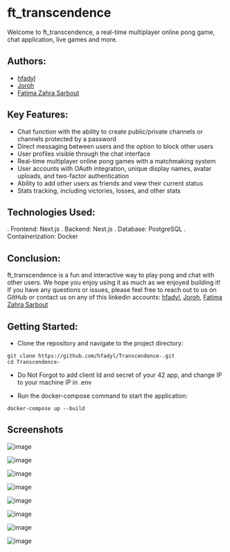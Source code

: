 # ft_transcendence

Welcome to ft_transcendence, a real-time multiplayer online pong game, chat application, live games and more.

## Authors:

* [hfadyl](https://github.com/hfadyl)
* [Joroh](https://github.com/0xJoroh)
* [Fatima Zahra Sarbout](https://github.com/fsarbout)

## Key Features:

- Chat function with the ability to create public/private channels or channels protected by a password
- Direct messaging between users and the option to block other users
- User profiles visible through the chat interface
- Real-time multiplayer online pong games with a matchmaking system
- User accounts with OAuth integration, unique display names, avatar uploads, and two-factor authentication
- Ability to add other users as friends and view their current status
- Stats tracking, including victories, losses, and other stats

## Technologies Used:

. Frontend: Next.js
. Backend: Nest.js
. Database: PostgreSQL
. Containerization: Docker

## Conclusion:

ft_transcendence is a fun and interactive way to play pong and chat with other users. We hope you enjoy using it as much as we enjoyed building it!
If you have any questions or issues, please feel free to reach out to us on GitHub or contact us on any of this linkedin accounts: [hfadyl](https://www.linkedin.com/in/hicham-fadyl-6058b5198/), [Joroh](https://www.linkedin.com/in/0x10000/), [Fatima Zahra Sarbout](https://www.linkedin.com/in/fatima-zahra-sarbout/)

## Getting Started:

- Clone the repository and navigate to the project directory:

```
git clone https://github.com/hfadyl/Transcendence-.git
cd Transcendence-
```

- Do Not Forgot to add client Id and secret of your 42 app, and change IP to your machine IP in .env

- Run the docker-compose command to start the application:

```
docker-compose up --build
```

## Screenshots

![image](./screenshots/Enter%20username.png)

![image](./screenshots/Home.png)

![image](./screenshots/Profile.png)

![image](./screenshots/Friends%20list.png)

![image](./screenshots/Match%20history.png)

![image](./screenshots/Settings.png)

![image](./screenshots/Game.png)

![image](./screenshots/chat.png)

